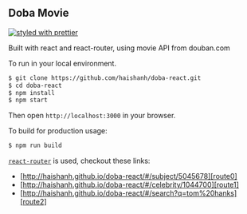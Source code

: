 ## Doba Movie

[![styled with prettier](https://img.shields.io/badge/styled_with-prettier-ff69b4.svg)](https://github.com/prettier/prettier)

Built with react and react-router, using movie API from douban.com

To run in your local environment.

```sh
$ git clone https://github.com/haishanh/doba-react.git
$ cd doba-react
$ npm install
$ npm start
```

Then open `http://localhost:3000` in your browser.

To build for production usage:

```sh
$ npm run build
```

[`react-router`](https://github.com/reactjs/react-router) is used, checkout these links:

  * [http://haishanh.github.io/doba-react/#/subject/5045678][route0]
  * [http://haishanh.github.io/doba-react/#/celebrity/1044700][route1]
  * [http://haishanh.github.io/doba-react/#/search?q=tom%20hanks][route2]

[route0]: http://haishanh.github.io/doba-react/#/subject/5045678
[route1]: http://haishanh.github.io/doba-react/#/celebrity/1044700
[route2]: http://haishanh.github.io/doba-react/#/search?q=tom%20hanks
